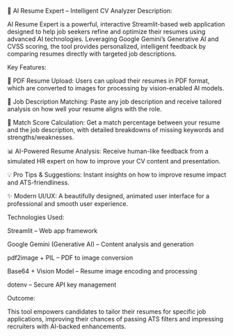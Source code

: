 🧠 AI Resume Expert – Intelligent CV Analyzer
Description:

AI Resume Expert is a powerful, interactive Streamlit-based web application designed to help job seekers refine and optimize their resumes using advanced AI technologies. Leveraging Google Gemini’s Generative AI and CVSS scoring, the tool provides personalized, intelligent feedback by comparing resumes directly with targeted job descriptions.

Key Features:

📄 PDF Resume Upload: Users can upload their resumes in PDF format, which are converted to images for processing by vision-enabled AI models.

📝 Job Description Matching: Paste any job description and receive tailored analysis on how well your resume aligns with the role.

🎯 Match Score Calculation: Get a match percentage between your resume and the job description, with detailed breakdowns of missing keywords and strengths/weaknesses.

📊 AI-Powered Resume Analysis: Receive human-like feedback from a simulated HR expert on how to improve your CV content and presentation.

💡 Pro Tips & Suggestions: Instant insights on how to improve resume impact and ATS-friendliness.

✨ Modern UI/UX: A beautifully designed, animated user interface for a professional and smooth user experience.

Technologies Used:

Streamlit – Web app framework

Google Gemini (Generative AI) – Content analysis and generation

pdf2image + PIL – PDF to image conversion

Base64 + Vision Model – Resume image encoding and processing

dotenv – Secure API key management

Outcome:

This tool empowers candidates to tailor their resumes for specific job applications, improving their chances of passing ATS filters and impressing recruiters with AI-backed enhancements.
